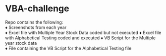 # VBA-challenge  

Repo contains the following:   
  ♦ Screenshots from each year  
  ♦ Excel file with Multiple Year Stock Data coded but not executed
  ♦ Excel file with Alphabetical Testing coded and executed
  ♦ VB Script for the Multiple year stock data  
  ♦ File containing the VB Script for the Alphabetical Testing file
